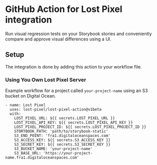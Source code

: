 # GitHub Action for Lost Pixel integration

Run visual regression tests on your Storybook stories and conveniently compare and approve visual differences using a UI.

## Setup

The integration is done by adding this action to your workflow file.

### Using You Own Lost Pixel Server

Example workflow for a project called `your-project-name` using an S3 bucket on Digital Ocean.

```
- name: Lost Pixel
  uses: lost-pixel/lost-pixel-action@v1beta
  with:
    LOST_PIXEL_URL: ${{ secrets.LOST_PIXEL_URL }}
    LOST_PIXEL_API_KEY: ${{ secrets.LOST_PIXEL_API_KEY }}
    LOST_PIXEL_PROJECT_ID: ${{ secrets.LOST_PIXEL_PROJECT_ID }}
    STORYBOOK_PATH: 'path/to/storybook-static'
    S3_END_POINT: 'fra1.digitaloceanspaces.com'
    S3_ACCESS_KEY: ${{ secrets.S3_ACCESS_KEY }}
    S3_SECRET_KEY: ${{ secrets.S3_SECRET_KEY }}
    S3_BUCKET_NAME: 'your-project-name'
    S3_BASE_URL: 'https://your-project-name.fra1.digitaloceanspaces.com'
```
